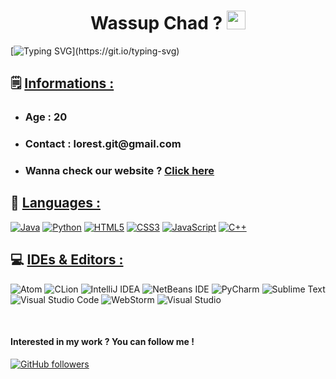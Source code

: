 <h1 align="center"> Wassup Chad ? <img src="https://media.tenor.com/qOI3iBvktYcAAAAd/giga-chad.gif" width="30" alt="chad"> </h1> 

[![Typing SVG](https://readme-typing-svg.demolab.com?font=Sofia+Sans&size=25&duration=2000&pause=700&color=F7D06B&multiline=true&width=435&height=80&lines=Here's+a+brilliant+french+CS+Student+!;Well+i+guess...)](https://git.io/typing-svg)

<h2> 🗒️ <u> Informations :</u> </h2> 

<ul>
    <li> <h3>Age : 20</h3> </li>
    <li> <h3>Contact : lorest.git@gmail.com</h3> </li>
    <li> <h3>Wanna check our website ? <a href="https://jmpersosite.000webhostapp.com" target="_blank">Click here</a></h3> </li>
</ul>

<h2> 🐍 <u> Languages :</u> </h2>

<a href="https://www.java.com/" target="_blank">![Java](https://img.shields.io/badge/java-%23ED8B00.svg?style=for-the-badge&logo=java&logoColor=white)</a>
<a href="https://www.python.org/" target="_blank">![Python](https://img.shields.io/badge/python-3670A0?style=for-the-badge&logo=python&logoColor=ffdd54)</a>
<a href="https://developer.mozilla.org/en-US/docs/Glossary/HTML5" target="_blank">![HTML5](https://img.shields.io/badge/html5-%23E34F26.svg?style=for-the-badge&logo=html5&logoColor=white)</a>
<a href="https://www.w3.org/Style/CSS/Overview.en.html" target="_blank">![CSS3](https://img.shields.io/badge/css3-%231572B6.svg?style=for-the-badge&logo=css3&logoColor=white)</a>
<a href="https://www.javascript.com/" target="_blank">![JavaScript](https://img.shields.io/badge/javascript-%23323330.svg?style=for-the-badge&logo=javascript&logoColor=%23F7DF1E)</a>
<a href="https://isocpp.org/" target="_blank">![C++](https://img.shields.io/badge/c++-%2300599C.svg?style=for-the-badge&logo=c%2B%2B&logoColor=white)</a>

<h2> 💻 <u> IDEs & Editors :</u> </h2>

![Atom](https://img.shields.io/badge/Atom-%2366595C.svg?style=for-the-badge&logo=atom&logoColor=white)
![CLion](https://img.shields.io/badge/CLion-black?style=for-the-badge&logo=clion&logoColor=white)
![IntelliJ IDEA](https://img.shields.io/badge/IntelliJIDEA-000000.svg?style=for-the-badge&logo=intellij-idea&logoColor=white)
![NetBeans IDE](https://img.shields.io/badge/NetBeansIDE-1B6AC6.svg?style=for-the-badge&logo=apache-netbeans-ide&logoColor=white)
![PyCharm](https://img.shields.io/badge/pycharm-143?style=for-the-badge&logo=pycharm&logoColor=black&color=black&labelColor=green)
![Sublime Text](https://img.shields.io/badge/sublime_text-%23575757.svg?style=for-the-badge&logo=sublime-text&logoColor=important)
![Visual Studio Code](https://img.shields.io/badge/Visual%20Studio%20Code-0078d7.svg?style=for-the-badge&logo=visual-studio-code&logoColor=white)
![WebStorm](https://img.shields.io/badge/webstorm-143?style=for-the-badge&logo=webstorm&logoColor=white&color=black)
![Visual Studio](https://img.shields.io/badge/Visual%20Studio-5C2D91.svg?style=for-the-badge&logo=visual-studio&logoColor=white)

<br>

#### Interested in my work ? You can follow me !
[![GitHub followers](https://img.shields.io/github/followers/L0rest.svg?style=social&label=Follow&maxAge=10000)](https://github.com/L0rest?tab=followers)
